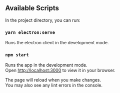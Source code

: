## Available Scripts

In the project directory, you can run:
### ```yarn electron:serve``` 

Runs the electron client in the development mode.
### ```npm start```

Runs the app in the development mode.\
Open [http://localhost:3000](http://localhost:3000) to view it in your browser.

The page will reload when you make changes.\
You may also see any lint errors in the console.



